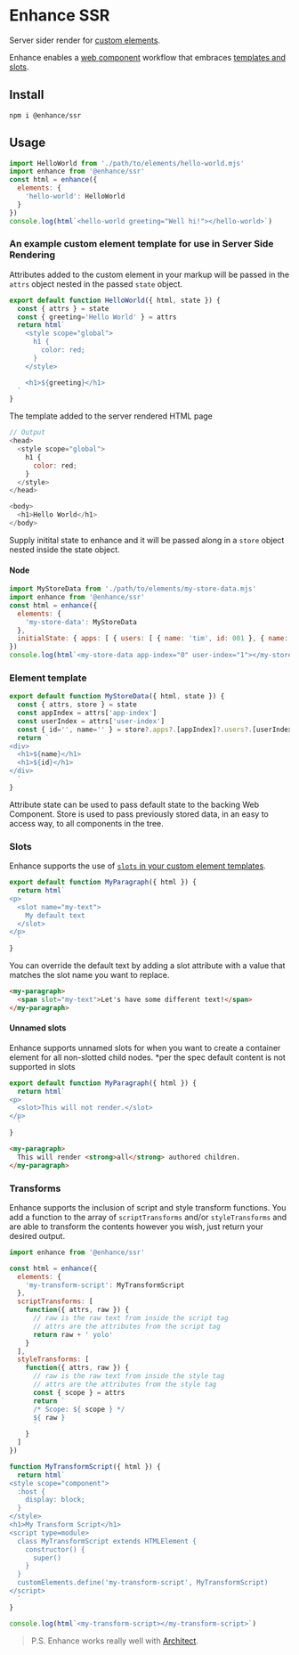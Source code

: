 # Enhance SSR

Server sider render for [custom elements](https://developer.mozilla.org/en-US/docs/Web/Web_Components/Using_custom_elements).

Enhance enables a [web component](https://developer.mozilla.org/en-US/docs/Web/Web_Components) workflow that embraces [templates and slots](https://developer.mozilla.org/en-US/docs/Web/Web_Components/Using_templates_and_slots).


## Install
`npm i @enhance/ssr`

## Usage
```javascript
import HelloWorld from './path/to/elements/hello-world.mjs'
import enhance from '@enhance/ssr'
const html = enhance({
  elements: {
    'hello-world': HelloWorld
  }
})
console.log(html`<hello-world greeting="Well hi!"></hello-world>`)
```
### An example custom element template for use in Server Side Rendering
Attributes added to the custom element in your markup will be passed in the `attrs` object nested in the passed `state` object.
```javascript
export default function HelloWorld({ html, state }) {
  const { attrs } = state
  const { greeting='Hello World' } = attrs
  return html`
    <style scope="global">
      h1 {
        color: red;
      }
    </style>

    <h1>${greeting}</h1>
  `
}
```

The template added to the server rendered HTML page
```javascript
// Output
<head>
  <style scope="global">
    h1 {
      color: red;
    }
  </style>
</head>

<body>
  <h1>Hello World</h1>
</body>
```

Supply initital state to enhance and it will be passed along in a `store` object nested inside the state object.
#### Node
```javascript
import MyStoreData from './path/to/elements/my-store-data.mjs'
import enhance from '@enhance/ssr'
const html = enhance({
  elements: {
    'my-store-data': MyStoreData
  },
  initialState: { apps: [ { users: [ { name: 'tim', id: 001 }, { name: 'kim', id: 002 } ] } ] }
})
console.log(html`<my-store-data app-index="0" user-index="1"></my-store-data>`)
```
### Element template
```javascript
export default function MyStoreData({ html, state }) {
  const { attrs, store } = state
  const appIndex = attrs['app-index']
  const userIndex = attrs['user-index']
  const { id='', name='' } = store?.apps?.[appIndex]?.users?.[userIndex] || {}
  return `
<div>
  <h1>${name}</h1>
  <h1>${id}</h1>
</div>
  `
}
```
Attribute state can be used to pass default state to the backing Web Component.
Store is used to pass previously stored data, in an easy to access way, to all components in the tree.

### Slots
Enhance supports the use of [`slots` in your custom element templates](https://developer.mozilla.org/en-US/docs/Web/Web_Components/Using_templates_and_slots).
```javascript
export default function MyParagraph({ html }) {
  return html`
<p>
  <slot name="my-text">
    My default text
  </slot>
</p>
  `
}
```
You can override the default text by adding a slot attribute with a value that matches the slot name you want to replace.
```html
<my-paragraph>
  <span slot="my-text">Let's have some different text!</span>
</my-paragraph>
```

#### Unnamed slots
Enhance supports unnamed slots for when you want to create a container element for all non-slotted child nodes.
*per the spec default content is not supported in slots
```javascript
export default function MyParagraph({ html }) {
  return html`
<p>
  <slot>This will not render.</slot>
</p>
  `
}
```

```html
<my-paragraph>
  This will render <strong>all</strong> authored children.
</my-paragraph>
```


### Transforms
Enhance supports the inclusion of script and style transform functions. You add a function to the array of `scriptTransforms` and/or `styleTransforms` and are able to transform the contents however you wish, just return your desired output.

```javaScript
import enhance from '@enhance/ssr'

const html = enhance({
  elements: {
    'my-transform-script': MyTransformScript
  },
  scriptTransforms: [
    function({ attrs, raw }) {
      // raw is the raw text from inside the script tag
      // attrs are the attributes from the script tag
      return raw + ' yolo'
    }
  ],
  styleTransforms: [
    function({ attrs, raw }) {
      // raw is the raw text from inside the style tag
      // attrs are the attributes from the style tag
      const { scope } = attrs
      return `
      /* Scope: ${ scope } */
      ${ raw }
      `
    }
  ]
})

function MyTransformScript({ html }) {
  return html`
<style scope="component">
  :host {
    display: block;
  }
</style>
<h1>My Transform Script</h1>
<script type=module>
  class MyTransformScript extends HTMLElement {
    constructor() {
      super()
    }
  }
  customElements.define('my-transform-script', MyTransformScript)
</script>
  `
}

console.log(html`<my-transform-script></my-transform-script>`)
```

> P.S. Enhance works really well with [Architect](https://arc.codes).
